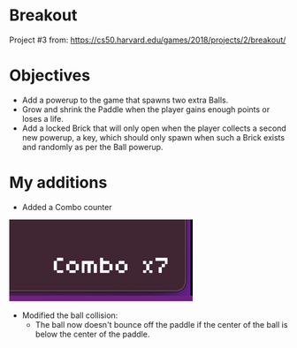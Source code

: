 # Breakout

Project #3 from: https://cs50.harvard.edu/games/2018/projects/2/breakout/

# Objectives

- Add a powerup to the game that spawns two extra Balls.
- Grow and shrink the Paddle when the player gains enough points or loses a life.
- Add a locked Brick that will only open when the player collects a second new powerup, a key, which should only spawn when such a Brick exists and randomly as per the Ball powerup.

# My additions

- Added a Combo counter

![alt text](image.png)

- Modified the ball collision:
    - The ball now doesn't bounce off the paddle if the center of the ball is below the center of the paddle.   